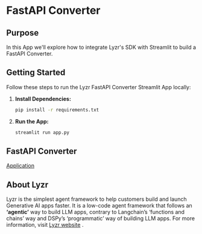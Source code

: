 # FastAPI Converter

## Purpose

In this App we'll explore how to integrate Lyzr's SDK with Streamlit to build a FastAPI Converter.

## Getting Started

Follow these steps to run the Lyzr FastAPI Converter Streamlit App locally:

1. **Install Dependencies:**
   ```bash
   pip install -r requirements.txt

2. **Run the App:**
    ```bash
    streamlit run app.py

## FastAPI Converter
[Application](https://lyzr-fastapi-converter.streamlit.app/)

## About Lyzr
Lyzr is the simplest agent framework to help customers build and launch Generative AI apps faster. It is a low-code agent framework that follows an **‘agentic’** way to build LLM apps, contrary to Langchain’s ‘functions and chains’ way and DSPy’s ‘programmatic’ way of building LLM apps. For more information, visit [Lyzr website](https://www.lyzr.ai/) .

